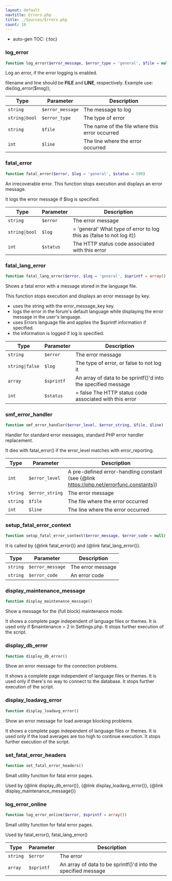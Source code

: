```yaml
---
layout: default
navtitle: Errors.php
title: ./Sources/Errors.php
count: 10
---
```

* auto-gen TOC:
{:toc}
### log_error

```php
function log_error($error_message, $error_type = 'general', $file = null, $line = null)
```
Log an error, if the error logging is enabled.

filename and line should be __FILE__ and __LINE__, respectively.
Example use:
 die(log_error($msg));

Type|Parameter|Description
---|---|---
`string`|`$error_message`|The message to log
`string\|bool`|`$error_type`|The type of error
`string`|`$file`|The name of the file where this error occurred
`int`|`$line`|The line where the error occurred

### fatal_error

```php
function fatal_error($error, $log = 'general', $status = 500)
```
An irrecoverable error. This function stops execution and displays an error message.

It logs the error message if $log is specified.

Type|Parameter|Description
---|---|---
`string`|`$error`|The error message
`string\|bool`|`$log`|= 'general' What type of error to log this as (false to not log it))
`int`|`$status`|The HTTP status code associated with this error

### fatal_lang_error

```php
function fatal_lang_error($error, $log = 'general', $sprintf = array(), $status = 403)
```
Shows a fatal error with a message stored in the language file.

This function stops execution and displays an error message by key.
- uses the string with the error_message_key key.
- logs the error in the forum's default language while displaying the error
  message in the user's language.
- uses Errors language file and applies the $sprintf information if specified.
- the information is logged if log is specified.

Type|Parameter|Description
---|---|---
`string`|`$error`|The error message
`string\|false`|`$log`|The type of error, or false to not log it
`array`|`$sprintf`|An array of data to be sprintf()'d into the specified message
`int`|`$status`|= false The HTTP status code associated with this error

### smf_error_handler

```php
function smf_error_handler($error_level, $error_string, $file, $line)
```
Handler for standard error messages, standard PHP error handler replacement.

It dies with fatal_error() if the error_level matches with error_reporting.

Type|Parameter|Description
---|---|---
`int`|`$error_level`|A pre-defined error-handling constant (see {@link https://php.net/errorfunc.constants})
`string`|`$error_string`|The error message
`string`|`$file`|The file where the error occurred
`int`|`$line`|The line where the error occurred

### setup_fatal_error_context

```php
function setup_fatal_error_context($error_message, $error_code = null)
```
It is called by {@link fatal_error()} and {@link fatal_lang_error()}.



Type|Parameter|Description
---|---|---
`string`|`$error_message`|The error message
`string`|`$error_code`|An error code

### display_maintenance_message

```php
function display_maintenance_message()
```
Show a message for the (full block) maintenance mode.

It shows a complete page independent of language files or themes.
It is used only if $maintenance = 2 in Settings.php.
It stops further execution of the script.

### display_db_error

```php
function display_db_error()
```
Show an error message for the connection problems.

It shows a complete page independent of language files or themes.
It is used only if there's no way to connect to the database.
It stops further execution of the script.

### display_loadavg_error

```php
function display_loadavg_error()
```
Show an error message for load average blocking problems.

It shows a complete page independent of language files or themes.
It is used only if the load averages are too high to continue execution.
It stops further execution of the script.

### set_fatal_error_headers

```php
function set_fatal_error_headers()
```
Small utility function for fatal error pages.

Used by {@link display_db_error()}, {@link display_loadavg_error()},
{@link display_maintenance_message()}

### log_error_online

```php
function log_error_online($error, $sprintf = array())
```
Small utility function for fatal error pages.

Used by fatal_error(), fatal_lang_error()

Type|Parameter|Description
---|---|---
`string`|`$error`|The error
`array`|`$sprintf`|An array of data to be sprintf()'d into the specified message

